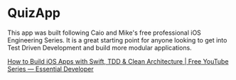 # QuizApp

This app was built following Caio and Mike's free professional iOS Engineering Series. It is a great starting point for anyone looking to get into Test Driven Development and build more modular applications.


[How to Build iOS Apps with Swift, TDD & Clean Architecture | Free YouTube Series — Essential Developer](https://www.essentialdeveloper.com/professional-ios-engineering-series)

